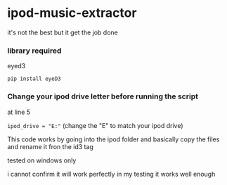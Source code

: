 # ipod-music-extractor
it's not the best but it get the job done

### library required
eyed3

`pip install eyeD3`

### Change your ipod drive letter before running the script

at line 5

`ipod_drive = "E:"` (change the "E" to match your ipod drive)

This code works by going into the ipod folder and basically copy the files and rename it fron the id3 tag

tested on windows only 

i cannot confirm it will work perfectly in my testing it works well enough

